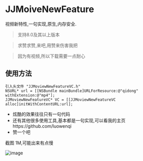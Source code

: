 # JJMoiveNewFeature
视频新特性,一句实现,原生,内存安全.

> 支持8.0及其以上版本

> 求赞求赞,来吧,用赞来伤害我把

> 因为有视频,所以下载需要一点耐心

## 使用方法
```
引入头文件 "JJMoviewNewFeatureVC.h"
NSURL* url = [[NSBundle mainBundle]URLForResource:@"qidong" withExtension:@"mp4"];
JJMoviewNewFeatureVC* VC = [[JJMoviewNewFeatureVC alloc]initWithContentURL:url];
```

* 炫酷的效果往往只有一句代码
* 还有其他很多使用工具,基本都是一句实现,可以看我的主页https://github.com/luowenqi
* 赞一个吧


截图 1M,可能出来有点慢

![image](https://github.com/luowenqi/JJMoiveNewFeature/blob/master/视频新特性/视频新特性/视频%2C截图/111.gif)


